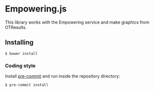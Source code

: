 # Empowering.js

This library works with the Empowering service and make graphics from OTResults.

## Installing

```shell
$ bower install
```

### Coding style

Install [pre-commit](http://pre-commit.com/) and run inside the repository
directory:

```shell
$ pre-commit install
```